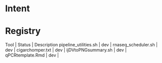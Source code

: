 # Intent

# Registry

Tool | Status | Description
pipeline_utilities.sh | dev |
rnaseq_scheduler.sh | dev |
cigarchomper.txt | dev |
ijDVtoPNGsummary.sh | dev |
qPCRtemplate.Rmd | dev |

